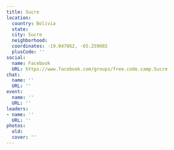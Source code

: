 ```yaml
---
title: Sucre
location:
  country: Bolivia
  state: 
  city: Sucre
  neighborhood: 
  coordinates: -19.047862, -65.259602
  plusCode: ''
social:
  name: Facebook
  URL: https://www.facebook.com/groups/free.code.camp.Sucre
chat:
  name: ''
  URL: ''
event:
  name: ''
  URL: ''
leaders:
- name: ''
  URL: ''
photos:
  old: 
  cover: ''
---
```

